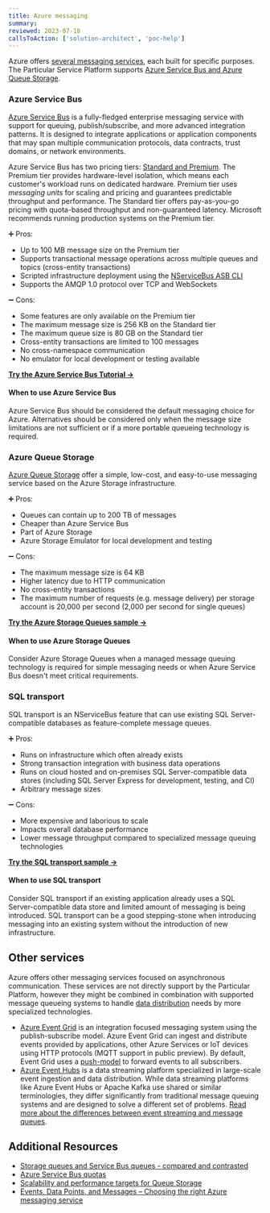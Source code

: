 ```yaml
---
title: Azure messaging
summary:
reviewed: 2023-07-18
callsToAction: ['solution-architect', 'poc-help']
---
```


Azure offers [several messaging services](https://learn.microsoft.com/en-us/azure/service-bus-messaging/compare-messaging-services), each built for specific purposes. The Particular Service Platform supports [Azure Service Bus and Azure Queue Storage](https://learn.microsoft.com/en-us/azure/service-bus-messaging/service-bus-azure-and-service-bus-queues-compared-contrasted).

### Azure Service Bus

[Azure Service Bus](https://learn.microsoft.com/en-us/azure/service-bus-messaging/service-bus-messaging-overview) is a fully-fledged enterprise messaging service with support for queuing, publish/subscribe, and more advanced integration patterns. It is designed to integrate applications or application components that may span multiple communication protocols, data contracts, trust domains, or network environments.

Azure Service Bus has two pricing tiers: [Standard and Premium](https://learn.microsoft.com/en-us/azure/service-bus-messaging/service-bus-premium-messaging). The Premium tier provides hardware-level isolation, which means each customer's workload runs on dedicated hardware. Premium tier uses _messaging units_ for scaling and pricing and guarantees predictable throughput and performance. The Standard tier offers pay-as-you-go pricing with quota-based throughput and non-guaranteed latency. Microsoft recommends running production systems on the Premium tier.

:heavy_plus_sign: Pros:

- Up to 100 MB message size on the Premium tier
- Supports transactional message operations across multiple queues and topics (cross-entity transactions)
- Scripted infrastructure deployment using the [NServiceBus ASB CLI](/transports/azure-service-bus/operational-scripting.md)
- Supports the AMQP 1.0 protocol over TCP and WebSockets

:heavy_minus_sign: Cons:

- Some features are only available on the Premium tier
- The maximum message size is 256 KB on the Standard tier
- The maximum queue size is 80 GB on the Standard tier
- Cross-entity transactions are limited to 100 messages
- No cross-namespace communication
- No emulator for local development or testing available


[**Try the Azure Service Bus Tutorial →**](https://learn.microsoft.com/en-us/azure/service-bus-messaging/build-message-driven-apps-nservicebus?tabs=Sender)

#### When to use Azure Service Bus

Azure Service Bus should be considered the default messaging choice for Azure. Alternatives should be considered only when the message size limitations are not sufficient or if a more portable queueing technology is required.

### Azure Queue Storage

[Azure Queue Storage](https://learn.microsoft.com/en-us/azure/storage/queues/storage-queues-introduction) offer a simple, low-cost, and easy-to-use messaging service based on the Azure Storage infrastructure.

:heavy_plus_sign: Pros:

- Queues can contain up to 200 TB of messages
- Cheaper than Azure Service Bus
- Part of Azure Storage
- Azure Storage Emulator for local development and testing

:heavy_minus_sign: Cons:

- The maximum message size is 64 KB
- Higher latency due to HTTP communication
- No cross-entity transactions
- The maximum number of requests (e.g. message delivery) per storage account is 20,000 per second (2,000 per second for single queues)

[**Try the Azure Storage Queues sample →**](/samples/azure/storage-queues/)

#### When to use Azure Storage Queues

Consider Azure Storage Queues when a managed message queuing technology is required for simple messaging needs or when Azure Service Bus doesn't meet critical requirements.

### SQL transport

SQL transport is an NServiceBus feature that can use existing SQL Server-compatible databases as feature-complete message queues.

:heavy_plus_sign: Pros:

- Runs on infrastructure which often already exists
- Strong transaction integration with business data operations
- Runs on cloud hosted and on-premises SQL Server-compatible data stores (including SQL Server Express for development, testing, and CI)
- Arbitrary message sizes

:heavy_minus_sign: Cons:

- More expensive and laborious to scale
- Impacts overall database performance
- Lower message throughput compared to specialized message queuing technologies

[**Try the SQL transport sample →**](/samples/azure/storage-queues/)

#### When to use SQL transport

Consider SQL transport if an existing application already uses a SQL Server-compatible data store and limited amount of messaging is being introduced. SQL transport can be a good stepping-stone when introducing messaging into an existing system without the introduction of new infrastructure.

## Other services

Azure offers other messaging services focused on asynchronous communication. These services are not directly support by the Particular Platform, however they might be combined in combination with supported message queueing systems to handle [data distribution](/nservicebus/concepts/data-distribution.md) needs by more specialized technologies.

* [Azure Event Grid](https://learn.microsoft.com/en-us/azure/event-grid/overview) is an integration focused messaging system using the publish-subscribe model. Azure Event Grid can ingest and distribute events provided by applications, other Azure Services or IoT devices using HTTP protocols (MQTT support in public preview). By default, Event Grid uses a [push-model](https://learn.microsoft.com/en-us/azure/event-grid/push-delivery-overview) to forward events to all subscribers.
* [Azure Event Hubs](https://learn.microsoft.com/en-us/azure/event-hubs/event-hubs-about) is a data streaming platform specialized in large-scale event ingestion and data distribution. While data streaming platforms like Azure Event Hubs or Apache Kafka use shared or similar terminologies, they differ significantly from traditional message queuing systems and are designed to solve a different set of problems.   [Read more about the differences between event streaming and message queues](https://particular.net/blog/lets-talk-about-kafka).


## Additional Resources

- [Storage queues and Service Bus queues - compared and contrasted](https://learn.microsoft.com/en-us/azure/service-bus-messaging/service-bus-azure-and-service-bus-queues-compared-contrasted)
- [Azure Service Bus quotas](https://learn.microsoft.com/en-us/azure/service-bus-messaging/service-bus-quotas)
- [Scalability and performance targets for Queue Storage](https://learn.microsoft.com/en-us/azure/storage/queues/scalability-targets)
- [Events, Data Points, and Messages – Choosing the right Azure messaging service](https://azure.microsoft.com/en-us/blog/events-data-points-and-messages-choosing-the-right-azure-messaging-service-for-your-data/)
